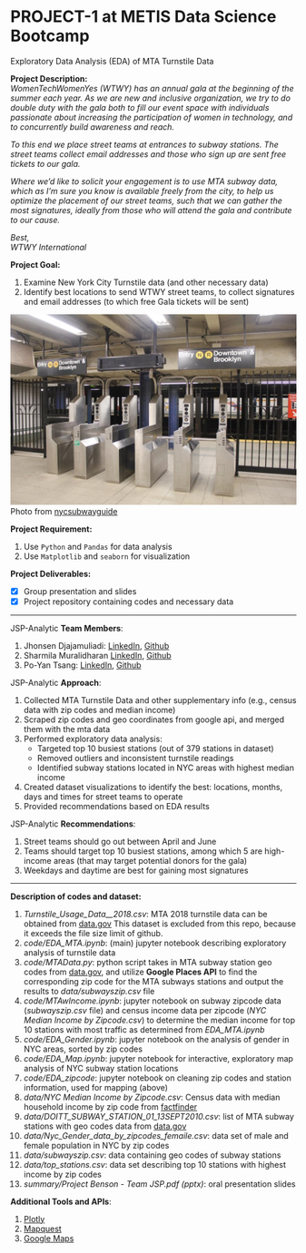 # PROJECT-1 at METIS Data Science Bootcamp
Exploratory Data Analysis (EDA) of MTA Turnstile Data

**Project Description:**  
_WomenTechWomenYes (WTWY) has an annual gala at the beginning of the summer each year. As we are new and inclusive organization, we try to do double duty with the gala both to fill our event space with individuals passionate about increasing the participation of women in technology, and to concurrently build awareness and reach._  

_To this end we place street teams at entrances to subway stations. The street teams collect email addresses and those who sign up are sent free tickets to our gala._

_Where we’d like to solicit your engagement is to use MTA subway data, which as I’m sure you know is available freely from the city, to help us optimize the placement of our street teams, such that we can gather the most signatures, ideally from those who will attend the gala and contribute to our cause._

_Best,_   
_WTWY International_  

**Project Goal:**
1. Examine New York City Turnstile data (and other necessary data)
2. Identify best locations to send WTWY street teams, to collect signatures and email addresses (to which free Gala tickets will be sent)  

![Turnstile](./subway_turnstiles.jpg)  
Photo from [nycsubwayguide](http://www.nycsubwayguide.com/subway/step_by_step_guide.aspx)  

**Project Requirement:**
1. Use `Python` and `Pandas` for data analysis
2. Use `Matplotlib` and `seaborn` for visualization

**Project Deliverables:**
- [x] Group presentation and slides
- [x] Project repository containing codes and necessary data  

---

JSP-Analytic **Team Members**:
1. Jhonsen Djajamuliadi: [LinkedIn](https://www.linkedin.com/in/djajamuliadi/), [Github](https://github.com/jhonsen)
2. Sharmila Muralidharan [LinkedIn](https://www.linkedin.com/in/sharmilamuralidharan/), [Github](https://github.com/Sharmila8)
3. Po-Yan Tsang: [LinkedIn](https://www.linkedin.com/in/po-yan-tsang/), [Github](https://github.com/pytgit)

JSP-Analytic **Approach**:
1. Collected MTA Turnstile Data and other supplementary info (e.g., census data with zip codes and median income)
2. Scraped zip codes and geo coordinates from google api, and merged them with the mta data
3. Performed exploratory data analysis:
    - Targeted top 10 busiest stations (out of 379 stations in dataset)
    - Removed outliers and inconsistent turnstile readings
    - Identified subway stations located in NYC areas with highest median income  
4. Created dataset visualizations to identify the best: locations, months, days and times for street teams to operate  
5. Provided recommendations based on EDA results  

JSP-Analytic **Recommendations**:
1. Street teams should go out between April and June
2. Teams should target top 10 busiest stations, among which 5 are high-income areas (that may target potential donors for the gala)
3. Weekdays and daytime are best for gaining most signatures

---

**Description of codes and dataset:**
1. *Turnstile_Usage_Data__2018.csv*: MTA 2018 turnstile data can be obtained from [data.gov](https://catalog.data.gov/dataset/turnstile-usage-data-2018) This dataset is excluded from this repo, because it exceeds the file size limit of github.
2. *code/EDA_MTA.ipynb*: (main) jupyter notebook describing exploratory analysis of turnstile data   
3. *code/MTAData.py*: python script takes in MTA subway station geo codes from [data.gov](https://catalog.data.gov), and utilize **Google Places API** to find the corresponding zip code for the MTA subways stations and output the results to _data/subwayszip.csv_ file
4. *code/MTAwIncome.ipynb*: jupyter notebook on subway zipcode data (_subwayszip.csv_ file) and census income data per zipcode (_NYC Median Income by Zipcode.csv_)  to determine the median income for top 10 stations with most traffic as determined from _EDA_MTA.ipynb_
5. *code/EDA_Gender.ipynb*: jupyter notebook on the analysis of gender in NYC areas, sorted by zip codes
6. *code/EDA_Map.ipynb*: jupyter notebook for interactive, exploratory map analysis of NYC subway station locations
7. *code/EDA_zipcode*: jupyter notebook on cleaning zip codes and station information, used for mapping (above)
8. *data/NYC Median Income by Zipcode.csv*: Census data with median household income by zip code from [factfinder](https://factfinder.census.gov/faces/nav/jsf/pages/index.xhtml)
9. *data/DOITT_SUBWAY_STATION_01_13SEPT2010.csv*: list of MTA subway stations with geo codes data from [data.gov](https://catalog.data.gov)
10. *data/Nyc_Gender_data_by_zipcodes_femaile.csv*: data set of male and female population in NYC by zip codes
11. *data/subwayszip.csv*: data containing geo codes of subway stations
12. *data/top_stations.csv*: data set describing top 10 stations with highest income by zip codes
13. *summary/Project Benson - Team JSP.pdf (pptx)*: oral presentation slides

**Additional Tools and APIs**:
1. [Plotly](https://plot.ly/)
2. [Mapquest](https://www.mapquest.com/)
3. [Google Maps](https://cloud.google.com/maps-platform/)
